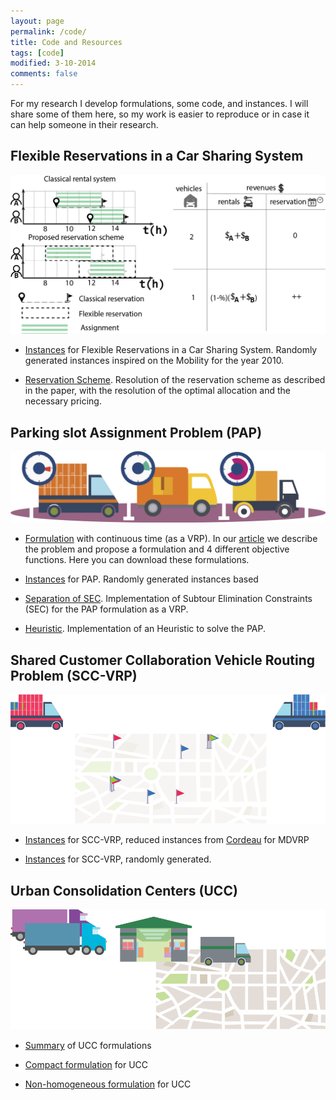 ```yaml
---
layout: page
permalink: /code/
title: Code and Resources
tags: [code]
modified: 3-10-2014
comments: false
---
```


For my research I develop formulations, some code, and instances. I will share some of them here, so my work is easier to reproduce or in case it can help someone in their research.

## Flexible Reservations in a Car Sharing System

![Flexible Reservations in a Car Sharing System](/images/flexiblereservations.png)

- [Instances](/files/flexiblereservations_inst.zip) for Flexible Reservations in a Car Sharing System. Randomly generated instances inspired on the Mobility for the year 2010.

- [Reservation Scheme](/files/flexiblereservations_code.zip). Resolution of the reservation scheme as described in the paper, with the resolution of the optimal allocation and the necessary pricing.


## Parking slot Assignment Problem (PAP)

![Parking Slot Assignment Problem](/images/pap.png)

- [Formulation](/files/PAPform.zip) with continuous time (as a VRP). In our [article](http://www.sciencedirect.com/science/article/pii/S0305048315000845) we describe the problem and propose a formulation and 4 different objective functions. Here you can download these formulations.


- [Instances](/files/PAPinst.zip) for PAP. Randomly generated instances based 

- [Separation of SEC](/files/PAPsubtour.zip). Implementation of Subtour Elimination Constraints (SEC) for the PAP formulation as a VRP.

-  [Heuristic](/files/PAPheur.zip). Implementation of an Heuristic to solve the PAP. 


## Shared Customer Collaboration Vehicle Routing Problem (SCC-VRP)

![alt text](/images/sccvrp.png "Shared Customer Collaboration VRP")


- [Instances](/files/SCCinstCordeau.zip) for SCC-VRP, reduced instances from [Cordeau](http://neo.lcc.uma.es/vrp/vrp-instances/multiple-depot-vrp-instances/) for MDVRP 

- [Instances](/files/SCCinst.zip) for SCC-VRP, randomly generated. 


## Urban Consolidation Centers (UCC)
![alt text](/images/ucc.png "Shared Customer Collaboration VRP")

- [Summary](/files/UCCform.pdf) of UCC formulations

- [Compact formulation](/files/UCChom.zip) for UCC

- [Non-homogeneous formulation](/files/UCCnon.zip) for UCC